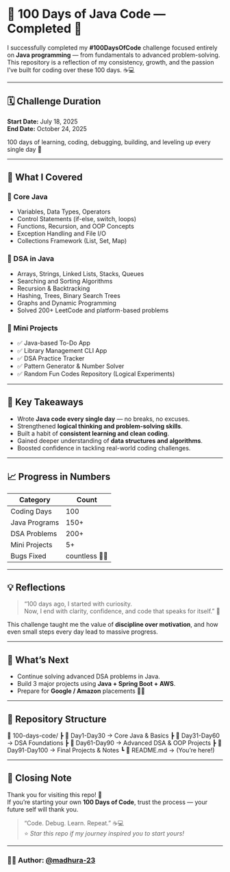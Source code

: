 # 💯 100 Days of Java Code — Completed 🚀

I successfully completed my **#100DaysOfCode** challenge focused entirely on **Java programming** — from fundamentals to advanced problem-solving.  
This repository is a reflection of my consistency, growth, and the passion I’ve built for coding over these 100 days. ☕💻

---

## 🗓️ Challenge Duration
**Start Date:** July 18, 2025  
**End Date:** October 24, 2025  

100 days of learning, coding, debugging, building, and leveling up every single day 🌱

---

## 🧠 What I Covered

### 🔹 Core Java
- Variables, Data Types, Operators  
- Control Statements (if-else, switch, loops)  
- Functions, Recursion, and OOP Concepts  
- Exception Handling and File I/O  
- Collections Framework (List, Set, Map)  

### 🔹 DSA in Java
- Arrays, Strings, Linked Lists, Stacks, Queues  
- Searching and Sorting Algorithms  
- Recursion & Backtracking  
- Hashing, Trees, Binary Search Trees  
- Graphs and Dynamic Programming  
- Solved 200+ LeetCode and platform-based problems  

### 🔹 Mini Projects
- ✅ Java-based To-Do App  
- ✅ Library Management CLI App  
- ✅ DSA Practice Tracker  
- ✅ Pattern Generator & Number Solver  
- ✅ Random Fun Codes Repository (Logical Experiments)

---

## 🎯 Key Takeaways
- Wrote **Java code every single day** — no breaks, no excuses.  
- Strengthened **logical thinking and problem-solving skills**.  
- Built a habit of **consistent learning and clean coding**.  
- Gained deeper understanding of **data structures and algorithms**.  
- Boosted confidence in tackling real-world coding challenges.

---

## 📈 Progress in Numbers
| Category | Count |
|-----------|--------|
| Coding Days | 100 |
| Java Programs | 150+ |
| DSA Problems | 200+ |
| Mini Projects | 5+ |
| Bugs Fixed | countless 🐛😄 |

---

## 💡 Reflections
> “100 days ago, I started with curiosity.  
> Now, I end with clarity, confidence, and code that speaks for itself.” 💫  

This challenge taught me the value of **discipline over motivation**, and how even small steps every day lead to massive progress.

---

## 🌟 What’s Next
- Continue solving advanced DSA problems in Java.  
- Build 3 major projects using **Java + Spring Boot + AWS**.  
- Prepare for **Google / Amazon** placements 👩‍💻  

---

## 🧩 Repository Structure
📁 100-days-code/
┣ 📂 Day1-Day30 → Core Java & Basics
┣ 📂 Day31-Day60 → DSA Foundations
┣ 📂 Day61-Day90 → Advanced DSA & OOP Projects
┣ 📂 Day91-Day100 → Final Projects & Notes
┗ 📄 README.md → (You’re here!)


---

## 💬 Closing Note
Thank you for visiting this repo! 🌸  
If you’re starting your own **100 Days of Code**, trust the process — your future self will thank you.  

> “Code. Debug. Learn. Repeat.” ☕💻  
⭐ *Star this repo if my journey inspired you to start yours!*  

---

### 👩‍💻 Author: [@madhura-23](https://github.com/madhura-23)
